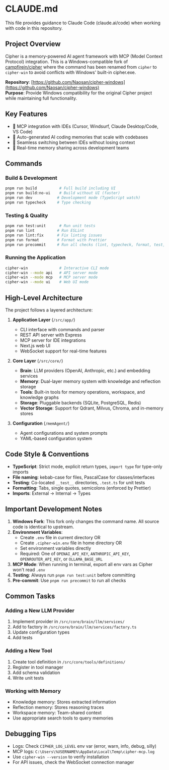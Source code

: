# CLAUDE.md

This file provides guidance to Claude Code (claude.ai/code) when working with code in this repository.

## Project Overview

Cipher is a memory-powered AI agent framework with MCP (Model Context Protocol) integration. This is a Windows-compatible fork of [campfirein/cipher](https://github.com/campfirein/cipher) where the command has been renamed from `cipher` to `cipher-win` to avoid conflicts with Windows' built-in cipher.exe.

**Repository**: [https://github.com/Naosan/cipher-windows](https://github.com/Naosan/cipher-windows)  
**Purpose**: Provide Windows compatibility for the original Cipher project while maintaining full functionality.

## Key Features
- 🔌 MCP integration with IDEs (Cursor, Windsurf, Claude Desktop/Code, VS Code)
- 🧠 Auto-generated AI coding memories that scale with codebases
- 🔄 Seamless switching between IDEs without losing context
- 🤝 Real-time memory sharing across development teams

## Commands

### Build & Development
```bash
pnpm run build          # Full build including UI
pnpm run build:no-ui    # Build without UI (faster)
pnpm run dev           # Development mode (TypeScript watch)
pnpm run typecheck     # Type checking
```

### Testing & Quality
```bash
pnpm run test:unit      # Run unit tests
pnpm run lint          # Run ESLint
pnpm run lint:fix      # Fix linting issues
pnpm run format        # Format with Prettier
pnpm run precommit     # Run all checks (lint, typecheck, format, test, build)
```

### Running the Application
```bash
cipher-win              # Interactive CLI mode
cipher-win --mode api   # API server mode
cipher-win --mode mcp   # MCP server mode
cipher-win --mode ui    # Web UI mode
```

## High-Level Architecture

The project follows a layered architecture:

1. **Application Layer** (`/src/app/`)
   - CLI interface with commands and parser
   - REST API server with Express
   - MCP server for IDE integrations
   - Next.js web UI
   - WebSocket support for real-time features

2. **Core Layer** (`/src/core/`)
   - **Brain**: LLM providers (OpenAI, Anthropic, etc.) and embedding services
   - **Memory**: Dual-layer memory system with knowledge and reflection storage
   - **Tools**: Built-in tools for memory operations, workspace, and knowledge graphs
   - **Storage**: Pluggable backends (SQLite, PostgreSQL, Redis)
   - **Vector Storage**: Support for Qdrant, Milvus, Chroma, and in-memory stores

3. **Configuration** (`/memAgent/`)
   - Agent configurations and system prompts
   - YAML-based configuration system

## Code Style & Conventions

- **TypeScript**: Strict mode, explicit return types, `import type` for type-only imports
- **File naming**: kebab-case for files, PascalCase for classes/interfaces
- **Testing**: Co-located `__test__` directories, `.test.ts` for unit tests
- **Formatting**: Tabs, single quotes, semicolons (enforced by Prettier)
- **Imports**: External → Internal → Types

## Important Development Notes

1. **Windows Fork**: This fork only changes the command name. All source code is identical to upstream.
2. **Environment Variables**: 
   - Create `.env` file in current directory OR
   - Create `.cipher-win.env` file in home directory OR
   - Set environment variables directly
   - Required: One of `OPENAI_API_KEY`, `ANTHROPIC_API_KEY`, `OPENROUTER_API_KEY`, or `OLLAMA_BASE_URL`
3. **MCP Mode**: When running in terminal, export all env vars as Cipher won't read `.env`
4. **Testing**: Always run `pnpm run test:unit` before committing
5. **Pre-commit**: Use `pnpm run precommit` to run all checks

## Common Tasks

### Adding a New LLM Provider
1. Implement provider in `/src/core/brain/llm/services/`
2. Add to factory in `/src/core/brain/llm/services/factory.ts`
3. Update configuration types
4. Add tests

### Adding a New Tool
1. Create tool definition in `/src/core/tools/definitions/`
2. Register in tool manager
3. Add schema validation
4. Write unit tests

### Working with Memory
- Knowledge memory: Stores extracted information
- Reflection memory: Stores reasoning traces
- Workspace memory: Team-shared context
- Use appropriate search tools to query memories

## Debugging Tips

- Logs: Check `CIPHER_LOG_LEVEL` env var (error, warn, info, debug, silly)
- MCP logs: `C:\Users\%USERNAME%\AppData\Local\Temp\cipher-mcp.log`
- Use `cipher-win --version` to verify installation
- For API issues, check the WebSocket connection manager